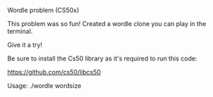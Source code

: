 Wordle problem (CS50x)

This problem was so fun! Created a wordle clone you can play in the terminal.

Give it a try!

Be sure to install the Cs50 library as it's required to run this code:

https://github.com/cs50/libcs50

Usage: ./wordle wordsize

